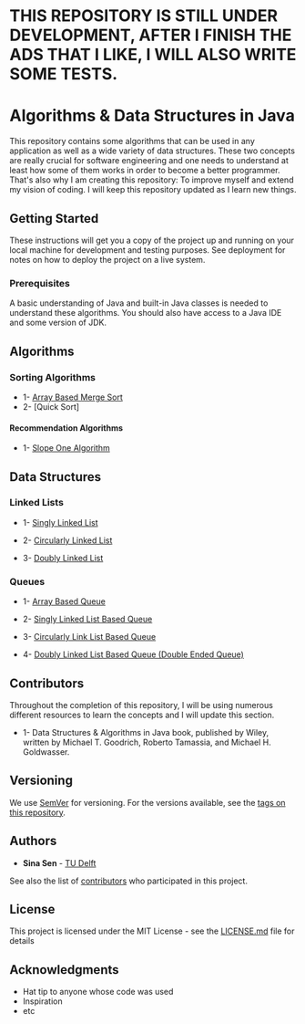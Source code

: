 # THIS REPOSITORY IS STILL UNDER DEVELOPMENT, AFTER I FINISH THE ADS THAT I LIKE, I WILL ALSO WRITE SOME TESTS.

# Algorithms & Data Structures in Java

This repository contains some algorithms that can be used in any application as well as a wide variety of data structures. These two concepts are really crucial for software engineering and one needs to understand at least how some of them works in order to become a better programmer. That's also why I am creating this repository: To improve myself and extend my vision of coding. I will keep this repository updated as I learn new things.

## Getting Started

These instructions will get you a copy of the project up and running on your local machine for development and testing purposes. See deployment for notes on how to deploy the project on a live system.

### Prerequisites

A basic understanding of Java and built-in Java classes is needed to understand these algorithms. You should also have access to a Java IDE and some version of JDK.

## Algorithms

### Sorting Algorithms
- 1- [Array Based Merge Sort](https://github.com/sinasen2000/Algorithms-Data-Structures/blob/master/Algorithms/src/Sorting/ArrayBasedMergeSort.java)
- 2- [Quick Sort]

#### Recommendation Algorithms
- 1- [Slope One Algorithm](https://github.com/sinasen2000/Algorithms-Data-Structures/blob/master/Algorithms/src/Recommendation/SlopeOne.java)


## Data Structures


### Linked Lists
- 1- [Singly Linked List](https://github.com/sinasen2000/Algorithms-Data-Structures/blob/master/Data%20Structures/src/SinglyLinkedList.java)

- 2- [Circularly Linked List](https://github.com/sinasen2000/Algorithms-Data-Structures/blob/master/Data%20Structures/src/CircularlyLinkedList.java)

- 3- [Doubly Linked List](https://github.com/sinasen2000/Algorithms-Data-Structures/blob/master/Data%20Structures/src/DoublyLinkedList.java)

### Queues

- 1- [Array Based Queue](https://github.com/sinasen2000/Algorithms-Data-Structures/blob/master/Data%20Structures/src/ArrayBasedQueue.java)

- 2- [Singly Linked List Based Queue](https://github.com/sinasen2000/Algorithms-Data-Structures/blob/master/Data%20Structures/src/SLLBasedQueue.java)

- 3- [Circularly Link List Based Queue](https://github.com/sinasen2000/Algorithms-Data-Structures/blob/master/Data%20Structures/src/CircularQueue.java)

- 4- [Doubly Linked List Based Queue (Double Ended Queue)](https://github.com/sinasen2000/Algorithms-Data-Structures/blob/master/Data%20Structures/src/DLLBasedDeque.java)

## Contributors

Throughout the completion of this repository, I will be using numerous different resources to learn the concepts and I will update this section.

- 1- Data Structures & Algorithms in Java book, published by Wiley, written by Michael T. Goodrich, Roberto Tamassia, and Michael H. Goldwasser.


## Versioning

We use [SemVer](http://semver.org/) for versioning. For the versions available, see the [tags on this repository](https://github.com/your/project/tags). 

## Authors

* **Sina Sen** - [TU Delft](tudelft.nl)

See also the list of [contributors](https://github.com/your/project/contributors) who participated in this project.

## License

This project is licensed under the MIT License - see the [LICENSE.md](LICENSE.md) file for details

## Acknowledgments

* Hat tip to anyone whose code was used
* Inspiration
* etc
